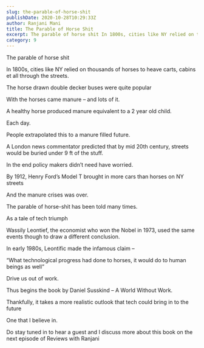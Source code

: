 ```yaml
---
slug: the-parable-of-horse-shit
publishDate: 2020-10-28T10:29:33Z
author: Ranjani Mani
title: The Parable of Horse Shit 
excerpt: The parable of horse shit In 1800s, cities like NY relied on thousands of horses to heave carts, cabins et all through the streets. The horse drawn double decker buses were quite popular With the horses came manure – and lots of it. A healthy horse produced manure equivalent to a 2 year old child.  ... 
category: 9
---
```


The parable of horse shit

In 1800s, cities like NY relied on thousands of horses to heave carts, cabins et all through the streets.

The horse drawn double decker buses were quite popular

With the horses came manure – and lots of it.

A healthy horse produced manure equivalent to a 2 year old child.

Each day.

People extrapolated this to a manure filled future.

A London news commentator predicted that by mid 20th century, streets would be buried under 9 ft of the stuff.

In the end policy makers didn’t need have worried.

By 1912, Henry Ford’s Model T brought in more cars than horses on NY streets

And the manure crises was over.

The parable of horse-shit has been told many times.

As a tale of tech triumph

Wassily Leontief, the economist who won the Nobel in 1973, used the same events though to draw a different conclusion.

In early 1980s, Leontific made the infamous claim –

“What technological progress had done to horses, it would do to human beings as well”

Drive us out of work.

Thus begins the book by Daniel Susskind – A World Without Work.

Thankfully, it takes a more realistic outlook that tech could bring in to the future

One that I believe in.

Do stay tuned in to hear a guest and I discuss more about this book on the next episode of Reviews with Ranjani